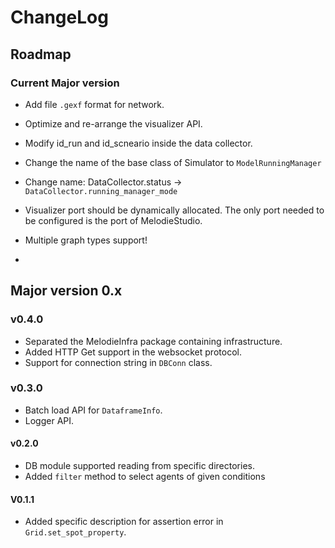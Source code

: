 ChangeLog
================

## Roadmap
### Current Major version
- Add file `.gexf` format for network.
- Optimize and re-arrange the visualizer API.
- Modify id_run and id_scneario inside the data collector.
- Change the name of the base class of Simulator to `ModelRunningManager`
- Change name: DataCollector.status -> `DataCollector.running_manager_mode`
- Visualizer port should be dynamically allocated. The only port needed to be configured is the port of MelodieStudio. 
- Multiple graph types support!

-
## Major version 0.x

### v0.4.0
- Separated the MelodieInfra package containing infrastructure.
- Added HTTP Get support in the websocket protocol.
- Support for connection string in `DBConn` class.

### v0.3.0
- Batch load API for `DataframeInfo`.
- Logger API.

#### v0.2.0
- DB module supported reading from specific directories.
- Added `filter` method to select agents of given conditions

#### V0.1.1
- Added specific description for assertion error in `Grid.set_spot_property`.

